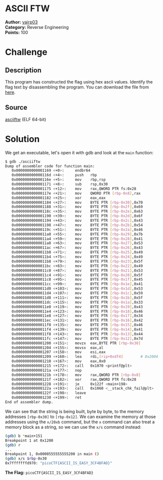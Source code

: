 # ASCII FTW

**Author:** [yairp03](https://github.com/yairp03)  
**Category:** Reverse Engineering  
**Points:** 100

# Challenge

## Description

This program has constructed the flag using hex ascii values. Identify the flag text by disassembling the program.
You can download the file from [here](./asciiftw).

## Source

[asciiftw](./asciiftw) (ELF 64-bit)

# Solution

We get an executable, let's open it with gdb and look at the `main` function:

```bash
$ gdb ./asciiftw
Dump of assembler code for function main:
   0x0000000000001169 <+0>:     endbr64
   0x000000000000116d <+4>:     push   rbp
   0x000000000000116e <+5>:     mov    rbp,rsp
   0x0000000000001171 <+8>:     sub    rsp,0x30
   0x0000000000001175 <+12>:    mov    rax,QWORD PTR fs:0x28
   0x000000000000117e <+21>:    mov    QWORD PTR [rbp-0x8],rax
   0x0000000000001182 <+25>:    xor    eax,eax
   0x0000000000001184 <+27>:    mov    BYTE PTR [rbp-0x30],0x70
   0x0000000000001188 <+31>:    mov    BYTE PTR [rbp-0x2f],0x69
   0x000000000000118c <+35>:    mov    BYTE PTR [rbp-0x2e],0x63
   0x0000000000001190 <+39>:    mov    BYTE PTR [rbp-0x2d],0x6f
   0x0000000000001194 <+43>:    mov    BYTE PTR [rbp-0x2c],0x43
   0x0000000000001198 <+47>:    mov    BYTE PTR [rbp-0x2b],0x54
   0x000000000000119c <+51>:    mov    BYTE PTR [rbp-0x2a],0x46
   0x00000000000011a0 <+55>:    mov    BYTE PTR [rbp-0x29],0x7b
   0x00000000000011a4 <+59>:    mov    BYTE PTR [rbp-0x28],0x41
   0x00000000000011a8 <+63>:    mov    BYTE PTR [rbp-0x27],0x53
   0x00000000000011ac <+67>:    mov    BYTE PTR [rbp-0x26],0x43
   0x00000000000011b0 <+71>:    mov    BYTE PTR [rbp-0x25],0x49
   0x00000000000011b4 <+75>:    mov    BYTE PTR [rbp-0x24],0x49
   0x00000000000011b8 <+79>:    mov    BYTE PTR [rbp-0x23],0x5f
   0x00000000000011bc <+83>:    mov    BYTE PTR [rbp-0x22],0x49
   0x00000000000011c0 <+87>:    mov    BYTE PTR [rbp-0x21],0x53
   0x00000000000011c4 <+91>:    mov    BYTE PTR [rbp-0x20],0x5f
   0x00000000000011c8 <+95>:    mov    BYTE PTR [rbp-0x1f],0x45
   0x00000000000011cc <+99>:    mov    BYTE PTR [rbp-0x1e],0x41
   0x00000000000011d0 <+103>:   mov    BYTE PTR [rbp-0x1d],0x53
   0x00000000000011d4 <+107>:   mov    BYTE PTR [rbp-0x1c],0x59
   0x00000000000011d8 <+111>:   mov    BYTE PTR [rbp-0x1b],0x5f
   0x00000000000011dc <+115>:   mov    BYTE PTR [rbp-0x1a],0x33
   0x00000000000011e0 <+119>:   mov    BYTE PTR [rbp-0x19],0x43
   0x00000000000011e4 <+123>:   mov    BYTE PTR [rbp-0x18],0x46
   0x00000000000011e8 <+127>:   mov    BYTE PTR [rbp-0x17],0x34
   0x00000000000011ec <+131>:   mov    BYTE PTR [rbp-0x16],0x42
   0x00000000000011f0 <+135>:   mov    BYTE PTR [rbp-0x15],0x46
   0x00000000000011f4 <+139>:   mov    BYTE PTR [rbp-0x14],0x41
   0x00000000000011f8 <+143>:   mov    BYTE PTR [rbp-0x13],0x44
   0x00000000000011fc <+147>:   mov    BYTE PTR [rbp-0x12],0x7d
   0x0000000000001200 <+151>:   movzx  eax,BYTE PTR [rbp-0x30]
   0x0000000000001204 <+155>:   movsx  eax,al
   0x0000000000001207 <+158>:   mov    esi,eax
   0x0000000000001209 <+160>:   lea    rdi,[rip+0xdf4]        # 0x2004
   0x0000000000001210 <+167>:   mov    eax,0x0
   0x0000000000001215 <+172>:   call   0x1070 <printf@plt>
   0x000000000000121a <+177>:   nop
   0x000000000000121b <+178>:   mov    rax,QWORD PTR [rbp-0x8]
   0x000000000000121f <+182>:   xor    rax,QWORD PTR fs:0x28
   0x0000000000001228 <+191>:   je     0x122f <main+198>
   0x000000000000122a <+193>:   call   0x1060 <__stack_chk_fail@plt>
   0x000000000000122f <+198>:   leave
   0x0000000000001230 <+199>:   ret
End of assembler dump.
```

We can see that the string is being built, byte by byte, to the memory addresses `[rbp-0x30]` to `[rbp-0x12]`. We can examine the memory at those addresses using the `x/20xb` command, but the `x` command can also treat a memory block as a string, so we can use the `x/s` command instead:

```bash
(gdb) b *main+151
Breakpoint 1 at 0x1200
(gdb) r
...
Breakpoint 1, 0x0000555555555200 in main ()
(gdb) x/s $rbp-0x30
0x7fffffffd970: "picoCTF{ASCII_IS_EASY_3CF4BFAD}"
```

**The Flag:** `picoCTF{ASCII_IS_EASY_3CF4BFAD}`
